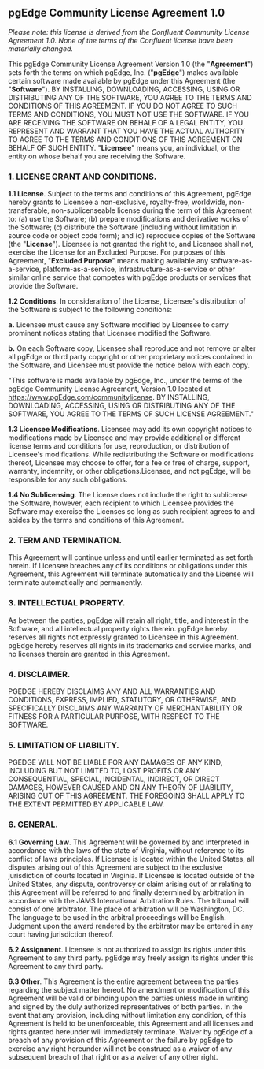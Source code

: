 ## pgEdge Community License Agreement 1.0

_Please note: this license is derived from the Confluent Community License Agreement 1.0. None of the terms of the Confluent license have been materially changed._

This pgEdge Community License Agreement Version 1.0 (the "**Agreement**") sets forth the terms on which pgEdge, Inc. ("**pgEdge**") makes available certain software made available by pgEdge under this Agreement (the "**Software**"). BY INSTALLING, DOWNLOADING, ACCESSING, USING OR DISTRIBUTING ANY OF THE SOFTWARE, YOU AGREE TO THE TERMS AND CONDITIONS OF THIS AGREEMENT. IF YOU DO NOT AGREE TO SUCH TERMS AND CONDITIONS, YOU MUST NOT USE THE SOFTWARE. IF YOU ARE RECEIVING THE SOFTWARE ON BEHALF OF A LEGAL ENTITY, YOU REPRESENT AND WARRANT THAT YOU HAVE THE ACTUAL AUTHORITY TO AGREE TO THE TERMS AND CONDITIONS OF THIS AGREEMENT ON BEHALF OF SUCH ENTITY. "**Licensee**" means you, an individual, or the entity on whose behalf you are receiving the Software.

### 1. LICENSE GRANT AND CONDITIONS.

**1.1 License**. Subject to the terms and conditions of this Agreement, pgEdge hereby grants to Licensee a non-exclusive, royalty-free, worldwide, non-transferable, non-sublicenseable license during the term of this Agreement to: (a) use the Software; (b) prepare modifications and derivative works of the Software; (c) distribute the Software (including without limitation in source code or object code form); and (d) reproduce copies of the Software (the "**License**"). Licensee is not granted the right to, and Licensee shall not, exercise the License for an Excluded Purpose. For purposes of this Agreement, "**Excluded Purpose**" means making available any software-as-a-service, platform-as-a-service, infrastructure-as-a-service or other similar online service that competes with pgEdge products or services that provide the Software.

**1.2 Conditions**. In consideration of the License, Licensee's distribution of the Software is subject to the following conditions:

**a.**  Licensee must cause any Software modified by Licensee to carry prominent notices stating that Licensee modified the Software.

**b.**  On each Software copy, Licensee shall reproduce and not remove or alter all pgEdge or third party copyright or other proprietary notices contained in the Software, and Licensee must provide the notice below with each copy.

"This software is made available by pgEdge, Inc., under the terms of the pgEdge Community License Agreement, Version 1.0 located at https://www.pgEdge.com/communitylicense. BY INSTALLING, DOWNLOADING, ACCESSING, USING OR DISTRIBUTING ANY OF THE SOFTWARE, YOU AGREE TO THE TERMS OF SUCH LICENSE AGREEMENT."

**1.3 Licensee Modifications**. Licensee may add its own copyright notices to modifications made by Licensee and may provide additional or different license terms and conditions for use, reproduction, or distribution of Licensee's modifications. While redistributing the Software or modifications thereof, Licensee may choose to offer, for a fee or free of charge, support, warranty, indemnity, or other obligations.Licensee, and not pgEdge, will be responsible for any such obligations.

**1.4 No Sublicensing**. The License does not include the right to sublicense the Software, however, each recipient to which Licensee provides the Software may exercise the Licenses so long as such recipient agrees to and abides by the terms and conditions of this Agreement.

### 2. TERM AND TERMINATION.

This Agreement will continue unless and until earlier terminated as set forth herein. If Licensee breaches any of its conditions or obligations under this Agreement, this Agreement will terminate automatically and the License will terminate automatically and permanently.

### 3. INTELLECTUAL PROPERTY.

As between the parties, pgEdge will retain all right, title, and interest in the Software, and all intellectual property rights therein. pgEdge hereby reserves all rights not expressly granted to Licensee in this Agreement. pgEdge hereby reserves all rights in its trademarks and service marks, and no licenses therein are granted in this Agreement.

### 4. DISCLAIMER.

PGEDGE HEREBY DISCLAIMS ANY AND ALL WARRANTIES AND CONDITIONS, EXPRESS, IMPLIED, STATUTORY, OR OTHERWISE, AND SPECIFICALLY DISCLAIMS ANY WARRANTY OF MERCHANTABILITY OR FITNESS FOR A PARTICULAR PURPOSE, WITH RESPECT TO THE SOFTWARE.

### 5. LIMITATION OF LIABILITY.

PGEDGE WILL NOT BE LIABLE FOR ANY DAMAGES OF ANY KIND, INCLUDING BUT NOT LIMITED TO, LOST PROFITS OR ANY CONSEQUENTIAL, SPECIAL, INCIDENTAL, INDIRECT, OR DIRECT DAMAGES, HOWEVER CAUSED AND ON ANY THEORY OF LIABILITY, ARISING OUT OF THIS AGREEMENT. THE FOREGOING SHALL APPLY TO THE EXTENT PERMITTED BY APPLICABLE LAW.

### 6. GENERAL.

**6.1 Governing Law**. This Agreement will be governed by and interpreted in accordance with the laws of the state of Virginia, without reference to its conflict of laws principles. If Licensee is located within the United States, all disputes arising out of this Agreement are subject to the exclusive jurisdiction of courts located in Virginia. If Licensee is located outside of the United States, any dispute, controversy or claim arising out of or relating to this Agreement will be referred to and finally determined by arbitration in accordance with the JAMS International Arbitration Rules. The tribunal will consist of one arbitrator. The place of arbitration will be Washington, DC. The language to be used in the arbitral proceedings will be English. Judgment upon the award rendered by the arbitrator may be entered in any court having jurisdiction thereof.

**6.2 Assignment**. Licensee is not authorized to assign its rights under this Agreement to any third party. pgEdge may freely assign its rights under this Agreement to any third party.

**6.3 Other**. This Agreement is the entire agreement between the parties regarding the subject matter hereof. No amendment or modification of this Agreement will be valid or binding upon the parties unless made in writing and signed by the duly authorized representatives of both parties. In the event that any provision, including without limitation any condition, of this Agreement is held to be unenforceable, this Agreement and all licenses and rights granted hereunder will immediately terminate. Waiver by pgEdge of a breach of any provision of this Agreement or the failure by pgEdge to exercise any right hereunder will not be construed as a waiver of any subsequent breach of that right or as a waiver of any other right.
